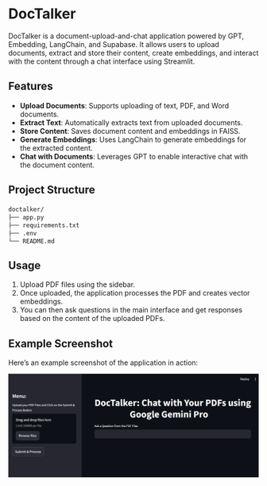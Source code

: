 # DocTalker

DocTalker is a document-upload-and-chat application powered by GPT, Embedding, LangChain, and Supabase. It allows users to upload documents, extract and store their content, create embeddings, and interact with the content through a chat interface using Streamlit.

## Features

- **Upload Documents**: Supports uploading of text, PDF, and Word documents.
- **Extract Text**: Automatically extracts text from uploaded documents.
- **Store Content**: Saves document content and embeddings in FAISS.
- **Generate Embeddings**: Uses LangChain to generate embeddings for the extracted content.
- **Chat with Documents**: Leverages GPT to enable interactive chat with the document content.

## Project Structure

```plaintext
doctalker/
├── app.py
├── requirements.txt
├── .env
└── README.md
```

## Usage

1. Upload PDF files using the sidebar.
2. Once uploaded, the application processes the PDF and creates vector embeddings.
3. You can then ask questions in the main interface and get responses based on the content of the uploaded PDFs.

## Example Screenshot

Here’s an example screenshot of the application in action:

![Example Screenshot](Images/results.png)
